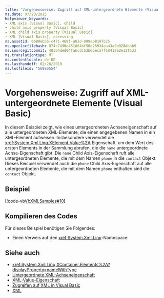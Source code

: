 ```yaml
---
title: 'Vorgehensweise: Zugriff auf XML-untergeordnete Elemente (Visual Basic)'
ms.date: 07/20/2015
helpviewer_keywords:
- XML axis [Visual Basic], child
- child axis property [Visual Basic]
- XML child axis property [Visual Basic]
- XML [Visual Basic], accessing
ms.assetid: 6689eb36-c471-469f-a82d-099ab8197b25
ms.openlocfilehash: 874c7490e451d64bf50e25934ea43a9b928ddab9
ms.sourcegitcommit: 40364ded04fa6cdcb2b6beca7f68412e2e12f633
ms.translationtype: MT
ms.contentlocale: de-DE
ms.lasthandoff: 02/28/2019
ms.locfileid: "56980554"
---
```

# <a name="how-to-access-xml-child-elements-visual-basic"></a>Vorgehensweise: Zugriff auf XML-untergeordnete Elemente (Visual Basic)
In diesem Beispiel zeigt, wie eines untergeordneten Achseneigenschaft auf alle untergeordneten XML-Elemente, die einen angegebenen Namen in ein XML-Element aufweisen. Insbesondere verwendet die <xref:System.Xml.Linq.XElement.Value%2A> Eigenschaft, um dem Wert des ersten Elements in der Sammlung abrufen, die die `name` untergeordnete Achse-Eigenschaft gibt. Die `name` Child Axis-Eigenschaft ruft alle untergeordneten Elemente, die mit dem Namen `phone` in die `contact` Objekt. Dieses Beispiel verwendet auch die `phone` Child Axis-Eigenschaft auf alle untergeordneten Elemente, die mit dem Namen `phone` enthalten sind die `contact` Objekt.  
  
## <a name="example"></a>Beispiel  
 [!code-vb[VbXMLSamples#10](~/samples/snippets/visualbasic/VS_Snippets_VBCSharp/VbXMLSamples/VB/XMLSamples4.vb#10)]  
  
## <a name="compiling-the-code"></a>Kompilieren des Codes  
 Für dieses Beispiel benötigen Sie Folgendes:  
  
-   Einen Verweis auf den <xref:System.Xml.Linq>-Namespace  
  
## <a name="see-also"></a>Siehe auch
- <xref:System.Xml.Linq.XContainer.Elements%2A?displayProperty=nameWithType>
- [Untergeordnete XML-Achseneigenschaft](../../../../visual-basic/language-reference/xml-axis/xml-child-axis-property.md)
- [XML-Value-Eigenschaft](../../../../visual-basic/language-reference/xml-axis/xml-value-property.md)
- [Zugreifen auf XML in Visual Basic](../../../../visual-basic/programming-guide/language-features/xml/accessing-xml.md)
- [XML](../../../../visual-basic/programming-guide/language-features/xml/index.md)
